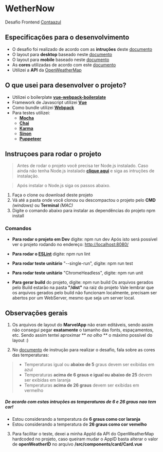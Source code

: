 # WetherNow
Desafio Frontend [Contaazul](http://www.contaazul.com.br/)


## Especificações para o desenvolvimento
- O desafio foi realizado de acordo com as **intruções** deste [documento](http://ajudare.com/images/desafiofrontendcontaazul.pdf)
- O layout para **desktop** baseado neste [documento](https://marvelapp.com/13gd240g/screen/38477114)
- O layout para **mobile** baseado neste [documento](https://marvelapp.com/13gd240g/screen/38477115)
- As **cores** utilizadas de acordo com este [documento](https://marvelapp.com/13gd240g/screen/38477116)
- Utilizei a **API** da [OpenWeatherMap](https://openweathermap.org/api)


## O que usei para desenvolver o projeto?
- Utilizei o boilerplate [**vue-webpack-boilerplate**](https://github.com/vuejs-templates/webpack#vue-webpack-boilerplate)
- Framework de Javascript utilizei [**Vue**](https://vuejs.org/)
- Como bundle utilizei [**Webpack**](https://webpack.js.org/)
- Para testes utilizei: 
	- [**Mocha**](https://mochajs.org/)
	- [**Chai**](http://www.chaijs.com/)
	- [**Karma**](https://karma-runner.github.io/2.0/index.html)
	- [**Sinon**](http://sinonjs.org/)
	- [**Puppeteer**](https://github.com/GoogleChrome/puppeteer)

## Instruçoes para rodar o projeto
> Antes de rodar o projeto você precisa ter Node.js instalado. Caso ainda não tenha Node.js instalado [**clique aqui**](https://nodejs.org/en/) e siga as intruções de instalação.

> Após instalar o Node.js siga os passos abaixo.

1. Faça o clone ou download deste projeto
2. Vá até a pasta onde você clonou ou descompactou o projeto pelo **CMD** *(windows)* ou **Terminal** *(MAC)*
3. Digite o comando abaixo para instalar as dependências do projeto
    npm install

### Comandos
- **Para rodar o projeto em Dev** digite:
		npm run dev
Após isto será possível ver o projeto rodando no endereço:  [http://localhost:8080/](http://localhost:8080/)

- **Para rodar o [ESLint](https://eslint.org/)** digite:
		npm run lint

- **Para rodar teste unitário** "--single-run", digite:
		npm run test

- **Para rodar teste unitário** "ChromeHeadless", digite:
		npm run unit

- **Para gerar build** do projeto, digite:
		npm run build
Os arquivos gerados pelo Build estarão na pasta **"/dist"** na raiz do projeto
Vale lembrar que os arquivos gerados pelo build não funcionam localmente, precisam ser abertos por um WebServer, mesmo que seja um server local.

## Observações gerais
1. Os arquivos de layout do **MarvelApp** não eram editáveis, sendo assim não consegui pegar **exatamente** o tamanho das fonts, espaçamentos, etc. Sendo assim tentei aproximar ** *no olho* ** o máximo possível do layout :)

2. No [documento](http://ajudare.com/images/desafiofrontendcontaazul.pdf) de instrução para realizar o desafio, fala sobre as cores das temperaturas:
> - Temperaturas igual ou **abaixo de 5** graus devem ser exibidas em azul
> - Temperaturas **acima de 6 graus e igual ou abaixo de 25** devem ser exibidas
em laranja
> - Temperaturas **acima de 26 graus** devem ser exibidas em vermelho

##### De acordo com estas intruções as temperaturas de **6 e 26 graus nao tem cor!**
- Estou considerando a temperatura de **6 graus como cor laranja**
- Estou considerando a temperatura de **26 graus como cor vemelho**

3. Para facilitar o teste, dexei a minha AppId da API do OpenWeatherMap hardcoded no projeto, caso queiram mudar o AppID basta alterar o valor de **openWeatherID** no arquivo **/src/components/card/Card.vue**
